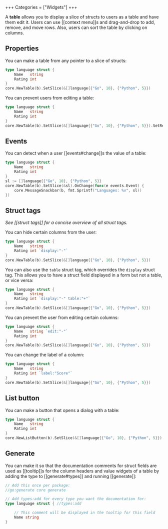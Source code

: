 +++
Categories = ["Widgets"]
+++

A **table** allows you to display a slice of structs to users as a table and have them edit it. Users can use [[context menu]]s and drag-and-drop to add, remove, and move rows. Also, users can sort the table by clicking on columns.

## Properties

You can make a table from any pointer to a slice of structs:

```Go
type language struct {
    Name   string
    Rating int
}
core.NewTable(b).SetSlice(&[]language{{"Go", 10}, {"Python", 5}})
```

You can prevent users from editing a table:

```Go
type language struct {
    Name   string
    Rating int
}
core.NewTable(b).SetSlice(&[]language{{"Go", 10}, {"Python", 5}}).SetReadOnly(true)
```

## Events

You can detect when a user [[events#change]]s the value of a table:

```Go
type language struct {
    Name   string
    Rating int
}
sl := []language{{"Go", 10}, {"Python", 5}}
core.NewTable(b).SetSlice(&sl).OnChange(func(e events.Event) {
    core.MessageSnackbar(b, fmt.Sprintf("Languages: %v", sl))
})
```

## Struct tags

*See [[struct tags]] for a concise overview of all struct tags.*

You can hide certain columns from the user:

```Go
type language struct {
    Name   string
    Rating int `display:"-"`
}
core.NewTable(b).SetSlice(&[]language{{"Go", 10}, {"Python", 5}})
```

You can also use the `table` struct tag, which overrides the `display` struct tag. This allows you to have a struct field displayed in a form but not a table, or vice versa:

```Go
type language struct {
    Name   string
    Rating int `display:"-" table:"+"`
}
core.NewTable(b).SetSlice(&[]language{{"Go", 10}, {"Python", 5}})
```

You can prevent the user from editing certain columns:

```Go
type language struct {
    Name   string `edit:"-"`
    Rating int
}
core.NewTable(b).SetSlice(&[]language{{"Go", 10}, {"Python", 5}})
```

You can change the label of a column:

```Go
type language struct {
    Name   string
    Rating int `label:"Score"`
}
core.NewTable(b).SetSlice(&[]language{{"Go", 10}, {"Python", 5}})
```

## List button

You can make a button that opens a dialog with a table:

```Go
type language struct {
    Name   string
    Rating int
}
core.NewListButton(b).SetSlice(&[]language{{"Go", 10}, {"Python", 5}})
```

## Generate

You can make it so that the documentation comments for struct fields are used as [[tooltip]]s for the column headers and value widgets of a table by adding the type to [[generate#types]] and running [[generate]]:

```go
// Add this once per package:
//go:generate core generate

// Add types:add for every type you want the documentation for:
type language struct { //types:add

    // This comment will be displayed in the tooltip for this field
    Name string
}
```
